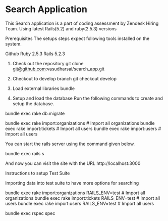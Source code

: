 Search Application
=====================

This Search application is a part of coding assessment by Zendesk Hiring Team. Using latest Rails(5.2) and ruby(2.5.3)
versions


Prerequisites
The setups steps expect following tools installed on the system.

Github
Ruby 2.5.3
Rails 5.2.3

1. Check out the repository
git clone git@github.com:vasudharsai/search_app.git

2. Checkout to develop branch
git checkout develop

3. Load external libraries
bundle

4. Setup and load the database
Run the following commands to create and setup the database.

bundle exec rake db:migrate

bundle exec rake import:organizations               # Import all organizations
bundle exec rake import:tickets                     # Import all users
bundle exec rake import:users                       # Import all users

You can start the rails server using the command given below.

bundle exec rails s

And now you can visit the site with the URL http://localhost:3000


Instructions to setup Test Suite

Importing data into test suite to have more options for searching

bundle exec rake import:organizations RAILS_ENV=test              # Import all organizations
bundle exec rake import:tickets RAILS_ENV=test                    # Import all users
bundle exec rake import:users RAILS_ENV=test                      # Import all users

bundle exec rspec spec 

